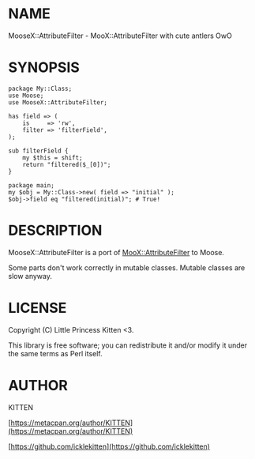 # NAME

MooseX::AttributeFilter - MooX::AttributeFilter with cute antlers OwO

# SYNOPSIS

    package My::Class;
    use Moose;
    use MooseX::AttributeFilter;
    
    has field => (
        is     => 'rw',
        filter => 'filterField',
    );
    
    sub filterField {
        my $this = shift;
        return "filtered($_[0])";
    }
    
    package main;
    my $obj = My::Class->new( field => "initial" );
    $obj->field eq "filtered(initial)"; # True!

# DESCRIPTION

MooseX::AttributeFilter is a port of [MooX::AttributeFilter](https://metacpan.org/pod/MooX::AttributeFilter) to Moose.

Some parts don't work correctly in mutable classes.
Mutable classes are slow anyway.

# LICENSE

Copyright (C) Little Princess Kitten <3.

This library is free software; you can redistribute it and/or modify
it under the same terms as Perl itself.

# AUTHOR

KITTEN

[https://metacpan.org/author/KITTEN](https://metacpan.org/author/KITTEN)

[https://github.com/icklekitten](https://github.com/icklekitten)

